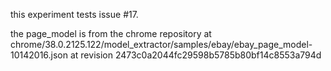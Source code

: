 this experiment tests issue #17.

the page_model is from the chrome repository at
chrome/38.0.2125.122/model_extractor/samples/ebay/ebay_page_model-10142016.json
at revision 2473c0a2044fc29598b5785b80bf14c8553a794d
